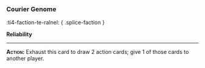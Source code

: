 ### **Courier Genome**
:ti4-faction-te-ralnel:
{ .splice-faction }

**Reliability**

---

<span style="font-variant:small-caps;">**Action:**</span> Exhaust this card to draw 2 action cards; give 1 of those cards to another player.

